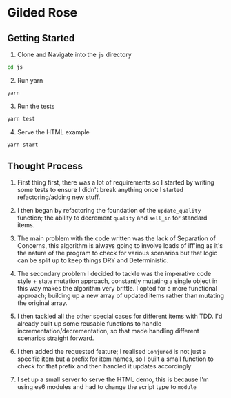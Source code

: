 # Gilded Rose

## Getting Started


1. Clone and Navigate into the `js` directory
```sh
cd js
```
2. Run yarn
```sh
yarn
```
3. Run the tests
```sh
yarn test
```
4. Serve the HTML example
```sh
yarn start
```

## Thought Process

1. First thing first, there was a lot of requirements so I started by writing some tests to ensure I didn't break anything once I started refactoring/adding new stuff.

2. I then began by refactoring the foundation of the `update_quality` function; the ability to decrement `quality` and `sell_in` for standard items.

3. The main problem with the code written was the lack of Separation of Concerns, this algorithm is always going to involve loads of iff'ing as it's the nature of the program to check for various scenarios but that logic can be split up to keep things DRY and Deterministic.

4. The secondary problem I decided to tackle was the imperative code style + state mutation approach, constantly mutating a single object in this way makes the algorithm very brittle. I opted for a more functional approach; building up a new array of updated items rather than mutating the original array.

5. I then tackled all the other special cases for different items with TDD. I'd already built up some reusable functions to handle incrementation/decrementation, so that made handling different scenarios straight forward.

6. I then added the requested feature; I realised `Conjured` is not just a specific item but a prefix for item names, so I built a small function to check for that prefix and then handled it updates accordingly

7. I set up a small server to serve the HTML demo, this is because I'm using es6 modules and had to change the script type to `module`




